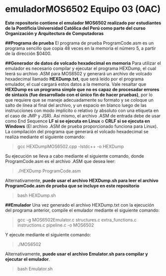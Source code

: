 # emuladorMOS6502 Equipo 03 (OAC)

**Este repositorio contiene el emulador MOS6502 realizado por estudiantes de la Pontificia Universidad Católica del Perú como parte del curso Organización y Arquitectura de Computadoras**

**##Programa de prueba**
El programa de prueba ProgramCode.asm es un programa sencillo que copia 48 veces en la memoria el número 5, a partir de la dirección $0400.

**##Generador de datos de volcado hexadecimal en memoria**
Para utilizar el emulador es necesario compilar y ejecutar el programa HEXDump, el cual leerá su archivo .ASM para MOS6502 y generará un archivo de volcado hexadecimal llamado **HEXDump.txt**, que será leído por el programa emulador, el cual cargará estos datos a la memoria. Vale resaltar que **HEXDump es un programa simple que no es capaz de procesadar errores de sintaxis (fue desarrollado con el único fin de hacer pruebas)**, por lo que requiere que se maneje adecuadamente su formato y se coloque un salto de línea al final del archivo, y un espacio en blanco luego de las instrucciones con modo implícito o relativo (y absoluto con una etiqueta en el caso de JMP y JSR). Así mismo, el archivo .ASM de entrada debe de usar como End Sequence **LF si se ejecuta en Linux** o **CRLF si se ejecuta en Windows** (El archivo .ASM de prueba proporcionado funciona para Linux).
La compilación del programa que generará el volcado hexadecimal se realiza mediante el siguiente comando:

>gcc HEXDumpMOS6502.cpp -lstdc++ -o HEXDump

Su ejecución se lleva a cabo mediante el siguiente comando, donde ProgramCode.asm es el archivo .ASM que desea leer:

>./HEXDump ProgramCode.asm

Alternativamente, **puede usar el archivo HEXDump.sh para leer el archivo ProgramCode.asm de prueba que se incluye en este repositorio**

>bash HEXDump.sh


**##Emulador**
Una vez generado el archivo HEXDump.txt con la ejecución del programa anterior, compile el emulador mediante el siguiente comando:

>gcc -g MOS6502Emulator.c structures.c extra_functions.c instructions.c pipeline.c -o MOS6502

Y ejecute mediante el siguiente comando:

>./MOS6502

Alternativamente, **puede usar el archivo Emulator.sh para compilar y ejecutar el emulador**.

>bash Emulator.sh

